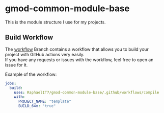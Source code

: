 # gmod-common-module-base
This is the module structure I use for my projects.

## Build Workflow
The [workflow](https://github.com/RaphaelIT7/gmod-common-module-base/tree/workflow) Branch contains a workflow that allows you to build your project with GitHub actions very easily.  
If you have any requests or issues with the workflow, feel free to open an issue for it.

Example of the workflow:
```yml
jobs:
  build:
    uses: RaphaelIT7/gmod-common-module-base/.github/workflows/compile.yml@workflow
    with:
      PROJECT_NAME: "template"
      BUILD_64x: "true"
```
